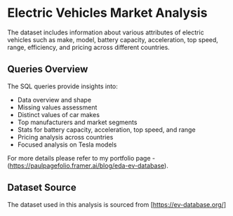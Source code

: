 # Electric Vehicles Market Analysis

The dataset includes information about various attributes of electric vehicles such as make, model, battery capacity, acceleration, top speed, range, efficiency, and pricing across different countries.

## Queries Overview

The SQL queries provide insights into:

- Data overview and shape
- Missing values assessment
- Distinct values of car makes
- Top manufacturers and market segments
- Stats for battery capacity, acceleration, top speed, and range
- Pricing analysis across countries
- Focused analysis on Tesla models

For more details please refer to my portfolio page -(https://paulpagefolio.framer.ai/blog/eda-ev-database).

## Dataset Source

The dataset used in this analysis is sourced from [https://ev-database.org/]
